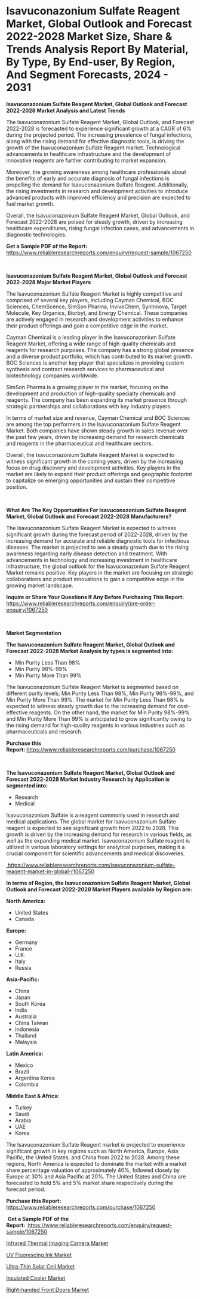 <p><h1>Isavuconazonium Sulfate Reagent Market, Global Outlook and Forecast 2022-2028 Market Size, Share & Trends Analysis Report By Material, By Type, By End-user, By Region, And Segment Forecasts, 2024 - 2031</h1></p><p><strong>Isavuconazonium Sulfate Reagent Market, Global Outlook and Forecast 2022-2028 Market Analysis and Latest Trends</strong></p>
<p><p>The Isavuconazonium Sulfate Reagent Market, Global Outlook, and Forecast 2022-2028 is forecasted to experience significant growth at a CAGR of 6% during the projected period. The increasing prevalence of fungal infections, along with the rising demand for effective diagnostic tools, is driving the growth of the Isavuconazonium Sulfate Reagent market. Technological advancements in healthcare infrastructure and the development of innovative reagents are further contributing to market expansion.</p><p>Moreover, the growing awareness among healthcare professionals about the benefits of early and accurate diagnosis of fungal infections is propelling the demand for Isavuconazonium Sulfate Reagent. Additionally, the rising investments in research and development activities to introduce advanced products with improved efficiency and precision are expected to fuel market growth.</p><p>Overall, the Isavuconazonium Sulfate Reagent Market, Global Outlook, and Forecast 2022-2028 are poised for steady growth, driven by increasing healthcare expenditures, rising fungal infection cases, and advancements in diagnostic technologies.</p></p>
<p><strong>Get a Sample PDF of the Report:&nbsp;</strong> <a href="https://www.reliableresearchreports.com/enquiry/request-sample/1067250">https://www.reliableresearchreports.com/enquiry/request-sample/1067250</a></p>
<p>&nbsp;</p>
<p><strong>Isavuconazonium Sulfate Reagent Market, Global Outlook and Forecast 2022-2028 Major Market Players</strong></p>
<p><p>The Isavuconazonium Sulfate Reagent Market is highly competitive and comprised of several key players, including Cayman Chemical, BOC Sciences, ChemScence, SimSon Pharma, InvivoChem, SynInnova, Target Molecule, Key Organics, Biorbyt, and Energy Chemical. These companies are actively engaged in research and development activities to enhance their product offerings and gain a competitive edge in the market.</p><p>Cayman Chemical is a leading player in the Isavuconazonium Sulfate Reagent Market, offering a wide range of high-quality chemicals and reagents for research purposes. The company has a strong global presence and a diverse product portfolio, which has contributed to its market growth. BOC Sciences is another key player that specializes in providing custom synthesis and contract research services to pharmaceutical and biotechnology companies worldwide.</p><p>SimSon Pharma is a growing player in the market, focusing on the development and production of high-quality specialty chemicals and reagents. The company has been expanding its market presence through strategic partnerships and collaborations with key industry players.</p><p>In terms of market size and revenue, Cayman Chemical and BOC Sciences are among the top performers in the Isavuconazonium Sulfate Reagent Market. Both companies have shown steady growth in sales revenue over the past few years, driven by increasing demand for research chemicals and reagents in the pharmaceutical and healthcare sectors.</p><p>Overall, the Isavuconazonium Sulfate Reagent Market is expected to witness significant growth in the coming years, driven by the increasing focus on drug discovery and development activities. Key players in the market are likely to expand their product offerings and geographic footprint to capitalize on emerging opportunities and sustain their competitive position.</p></p>
<p>&nbsp;</p>
<p><strong>What Are The Key Opportunities For Isavuconazonium Sulfate Reagent Market, Global Outlook and Forecast 2022-2028 Manufacturers?</strong></p>
<p><p>The Isavuconazonium Sulfate Reagent Market is expected to witness significant growth during the forecast period of 2022-2028, driven by the increasing demand for accurate and reliable diagnostic tools for infectious diseases. The market is projected to see a steady growth due to the rising awareness regarding early disease detection and treatment. With advancements in technology and increasing investment in healthcare infrastructure, the global outlook for the Isavuconazonium Sulfate Reagent Market remains positive. Key players in the market are focusing on strategic collaborations and product innovations to gain a competitive edge in the growing market landscape.</p></p>
<p><strong>Inquire or Share Your Questions If Any Before Purchasing This Report:</strong> <a href="https://www.reliableresearchreports.com/enquiry/pre-order-enquiry/1067250">https://www.reliableresearchreports.com/enquiry/pre-order-enquiry/1067250</a></p>
<p>&nbsp;</p>
<p><strong>Market Segmentation</strong></p>
<p><strong>The Isavuconazonium Sulfate Reagent Market, Global Outlook and Forecast 2022-2028 Market Analysis by types is segmented into:</strong></p>
<p><ul><li>Min Purity Less Than 98%</li><li>Min Purity 98%-99%</li><li>Min Purity More Than 99%</li></ul></p>
<p><p>The Isavuconazonium Sulfate Reagent Market is segmented based on different purity levels; Min Purity Less Than 98%, Min Purity 98%-99%, and Min Purity More Than 99%. The market for Min Purity Less Than 98% is expected to witness steady growth due to the increasing demand for cost-effective reagents. On the other hand, the market for Min Purity 98%-99% and Min Purity More Than 99% is anticipated to grow significantly owing to the rising demand for high-quality reagents in various industries such as pharmaceuticals and research.</p></p>
<p><strong>Purchase this Report:&nbsp;</strong><a href="https://www.reliableresearchreports.com/purchase/1067250">https://www.reliableresearchreports.com/purchase/1067250</a></p>
<p>&nbsp;</p>
<p><strong>The Isavuconazonium Sulfate Reagent Market, Global Outlook and Forecast 2022-2028 Market Industry Research by Application is segmented into:</strong></p>
<p><ul><li>Research</li><li>Medical</li></ul></p>
<p><p>Isavuconazonium Sulfate is a reagent commonly used in research and medical applications. The global market for Isavuconazonium Sulfate reagent is expected to see significant growth from 2022 to 2028. This growth is driven by the increasing demand for research in various fields, as well as the expanding medical market. Isavuconazonium Sulfate reagent is utilized in various laboratory settings for analytical purposes, making it a crucial component for scientific advancements and medical discoveries.</p></p>
<p><a href="https://www.reliableresearchreports.com/isavuconazonium-sulfate-reagent-market-in-global-r1067250">&nbsp;https://www.reliableresearchreports.com/isavuconazonium-sulfate-reagent-market-in-global-r1067250</a></p>
<p><strong>In terms of Region, the Isavuconazonium Sulfate Reagent Market, Global Outlook and Forecast 2022-2028 Market Players available by Region are:</strong></p>
<p>
    <p> <strong> North America: </strong>
        <ul>
            <li>United States</li>
            <li>Canada</li>
        </ul>
        </p> 
    <p> <strong> Europe: </strong>
        <ul>
            <li>Germany</li>
            <li>France</li>
            <li>U.K.</li>
            <li>Italy</li>
            <li>Russia</li>
        </ul>
        </p> 
    <p> <strong> Asia-Pacific: </strong>
        <ul>
            <li>China</li>
            <li>Japan</li>
            <li>South Korea</li>
            <li>India</li>
            <li>Australia</li>
            <li>China Taiwan</li>
            <li>Indonesia</li>
            <li>Thailand</li>
            <li>Malaysia</li>
        </ul>
        </p> 
    <p> <strong> Latin America: </strong>
        <ul>
            <li>Mexico</li>
            <li>Brazil</li>
            <li>Argentina Korea</li>
            <li>Colombia</li>
        </ul>
        </p> 
    <p> <strong> Middle East & Africa: </strong>
        <ul>
            <li>Turkey</li>
            <li>Saudi</li>
            <li>Arabia</li>
            <li>UAE</li>
            <li>Korea</li>
        </ul>
    </p>
    </p>
<p><p>The Isavuconazonium Sulfate Reagent market is projected to experience significant growth in key regions such as North America, Europe, Asia Pacific, the United States, and China from 2022 to 2028. Among these regions, North America is expected to dominate the market with a market share percentage valuation of approximately 40%, followed closely by Europe at 30% and Asia Pacific at 20%. The United States and China are forecasted to hold 5% and 5% market share respectively during the forecast period.</p></p>
<p><strong>Purchase this Report: </strong><a href="https://www.reliableresearchreports.com/purchase/1067250">https://www.reliableresearchreports.com/purchase/1067250</a></p>
<p>&nbsp;<strong>Get a Sample PDF of the Report:&nbsp;&nbsp;</strong><a href="https://www.reliableresearchreports.com/enquiry/request-sample/1067250">https://www.reliableresearchreports.com/enquiry/request-sample/1067250</a></p>
<p><strong></strong></p>
<p><p><a href="https://github.com/jadenRaynor/Market-Research-Report-List-1/blob/main/infrared-thermal-imaging-camera-market.md">Infrared Thermal Imaging Camera Market</a></p><p><a href="https://medium.com/@boboko938_76821/uv-fluorescing-ink-market-trends-and-analysis-opportunities-and-challenges-for-future-growth-eaeb8efe94b1">UV Fluorescing Ink Market</a></p><p><a href="https://www.linkedin.com/pulse/ultra-thin-solar-cell-market-global-regional-analysis-focus-y4aqf">Ultra-Thin Solar Cell Market</a></p><p><a href="https://github.com/ranaacryptoaddmin/Market-Research-Report-List-1/blob/main/insulated-cooler-market.md">Insulated Cooler Market</a></p><p><a href="https://www.linkedin.com/pulse/global-right-handed-front-doors-market-analysis-trends-forecasts-fficf">Right-handed Front Doors Market</a></p></p>